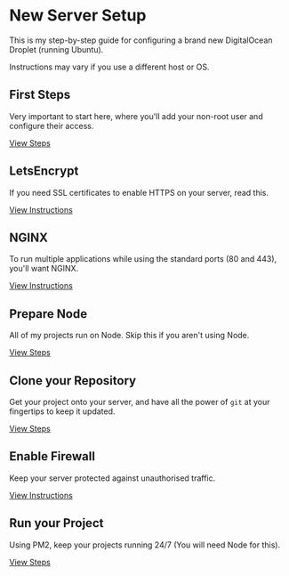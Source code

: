 # New Server Setup

This is my step-by-step guide for configuring a brand new DigitalOcean Droplet (running Ubuntu).

Instructions may vary if you use a different host or OS.

## First Steps

Very important to start here, where you'll add your non-root user and configure their access.

[View Steps](server-setup/first-steps.md)

## LetsEncrypt

If you need SSL certificates to enable HTTPS on your server, read this.

[View Instructions](server-setup/lets-encrypt.md)

## NGINX

To run multiple applications while using the standard ports (80 and 443), you'll want NGINX.

[View Instructions](server-setup/nginx-config.md)

## Prepare Node

All of my projects run on Node. Skip this if you aren't using Node.

[View Steps](server-setup/prepare-node.md)

## Clone your Repository

Get your project onto your server, and have all the power of `git` at your fingertips to keep it updated.

[View Steps](server-setup/clone-repository.md)

## Enable Firewall

Keep your server protected against unauthorised traffic.

[View Instructions](server-setup/firewall.md)

## Run your Project

Using PM2, keep your projects running 24/7 (You will need Node for this).

[View Steps](server-setup/run-project.md)
